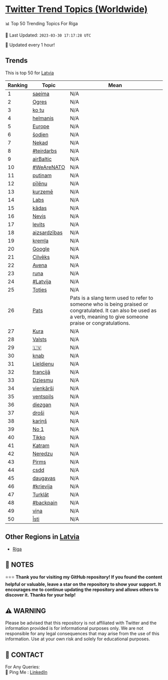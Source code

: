 [Twitter Trend Topics (Worldwide)](https://github.com/ErcinDedeoglu/Twitter-Trend-Topics)
==========


📊 Top 50 Trending Topics For Riga

📆 Last Updated: `2023-03-30 17:17:28 UTC`

🔧 Updated every 1 hour!


## Trends

This is top 50 for [Latvia](</Latvia>)

| Ranking | Topic | Mean |
| ------- | ------------ | ------------ |
| 1 | [saeima](http://twitter.com/search?q=saeima) | N/A |
| 2 | [Ogres](http://twitter.com/search?q=Ogres) | N/A |
| 3 | [ko tu](http://twitter.com/search?q=ko+tu) | N/A |
| 4 | [helmanis](http://twitter.com/search?q=helmanis) | N/A |
| 5 | [Europe](http://twitter.com/search?q=Europe) | N/A |
| 6 | [šodien](http://twitter.com/search?q=%c5%a1odien) | N/A |
| 7 | [Nekad](http://twitter.com/search?q=Nekad) | N/A |
| 8 | [#teirdarbs](http://twitter.com/search?q=%23teirdarbs) | N/A |
| 9 | [airBaltic](http://twitter.com/search?q=airBaltic) | N/A |
| 10 | [#WeAreNATO](http://twitter.com/search?q=%23WeAreNATO) | N/A |
| 11 | [putinam](http://twitter.com/search?q=putinam) | N/A |
| 12 | [pīlēnu](http://twitter.com/search?q=p%c4%abl%c4%93nu) | N/A |
| 13 | [kurzemē](http://twitter.com/search?q=kurzem%c4%93) | N/A |
| 14 | [Labs](http://twitter.com/search?q=Labs) | N/A |
| 15 | [kādas](http://twitter.com/search?q=k%c4%81das) | N/A |
| 16 | [Nevis](http://twitter.com/search?q=Nevis) | N/A |
| 17 | [levits](http://twitter.com/search?q=levits) | N/A |
| 18 | [aizsardzības](http://twitter.com/search?q=aizsardz%c4%abbas) | N/A |
| 19 | [kremļa](http://twitter.com/search?q=krem%c4%bca) | N/A |
| 20 | [Google](http://twitter.com/search?q=Google) | N/A |
| 21 | [Cilvēks](http://twitter.com/search?q=Cilv%c4%93ks) | N/A |
| 22 | [Avena](http://twitter.com/search?q=Avena) | N/A |
| 23 | [runa](http://twitter.com/search?q=runa) | N/A |
| 24 | [#Latvija](http://twitter.com/search?q=%23Latvija) | N/A |
| 25 | [Toties](http://twitter.com/search?q=Toties) | N/A |
| 26 | [Pats](http://twitter.com/search?q=Pats) | Pats is a slang term used to refer to someone who is being praised or congratulated. It can also be used as a verb, meaning to give someone praise or congratulations. |
| 27 | [Kura](http://twitter.com/search?q=Kura) | N/A |
| 28 | [Valsts](http://twitter.com/search?q=Valsts) | N/A |
| 29 | [🇱🇻](http://twitter.com/search?q=%f0%9f%87%b1%f0%9f%87%bb) | N/A |
| 30 | [knab](http://twitter.com/search?q=knab) | N/A |
| 31 | [Lieldienu](http://twitter.com/search?q=Lieldienu) | N/A |
| 32 | [francijā](http://twitter.com/search?q=francij%c4%81) | N/A |
| 33 | [Dziesmu](http://twitter.com/search?q=Dziesmu) | N/A |
| 34 | [vienkārši](http://twitter.com/search?q=vienk%c4%81r%c5%a1i) | N/A |
| 35 | [ventspils](http://twitter.com/search?q=ventspils) | N/A |
| 36 | [diezgan](http://twitter.com/search?q=diezgan) | N/A |
| 37 | [droši](http://twitter.com/search?q=dro%c5%a1i) | N/A |
| 38 | [kariņš](http://twitter.com/search?q=kari%c5%86%c5%a1) | N/A |
| 39 | [No 1](http://twitter.com/search?q=No+1) | N/A |
| 40 | [Tikko](http://twitter.com/search?q=Tikko) | N/A |
| 41 | [Katram](http://twitter.com/search?q=Katram) | N/A |
| 42 | [Neredzu](http://twitter.com/search?q=Neredzu) | N/A |
| 43 | [Pirms](http://twitter.com/search?q=Pirms) | N/A |
| 44 | [csdd](http://twitter.com/search?q=csdd) | N/A |
| 45 | [daugavas](http://twitter.com/search?q=daugavas) | N/A |
| 46 | [#krievija](http://twitter.com/search?q=%23krievija) | N/A |
| 47 | [Turklāt](http://twitter.com/search?q=Turkl%c4%81t) | N/A |
| 48 | [#backpain](http://twitter.com/search?q=%23backpain) | N/A |
| 49 | [viņa](http://twitter.com/search?q=vi%c5%86a) | N/A |
| 50 | [Īsti](http://twitter.com/search?q=%c4%aasti) | N/A |



## Other Regions in [Latvia](</Latvia>)

* [Riga](</Latvia/Riga.md>)



## 📝 NOTES

⭐⭐⭐ **Thank you for visiting my GitHub repository! If you found the content helpful or valuable, leave a star on the repository to show your support. It encourages me to continue updating the repository and allows others to discover it. Thanks for your help!**


## ⚠️ WARNING

Please be advised that this repository is not affiliated with Twitter and the information provided is for informational purposes only. We are not responsible for any legal consequences that may arise from the use of this information. Use at your own risk and solely for educational purposes.


## 📨 CONTACT

 For Any Queries:  
            🏓 Ping Me : [LinkedIn](https://www.linkedin.com/in/ercindedeoglu/)
